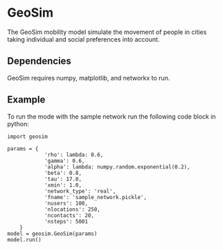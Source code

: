 # GeoSim
The GeoSim mobility model simulate the movement of people in cities taking individual and social preferences into account.

## Dependencies
GeoSim requires numpy, matplotlib, and networkx to run.

## Example
To run the mode with the sample network run the following code block in python:

```
import geosim

params = {
			'rho': lambda: 0.6,
			'gamma': 0.6,
			'alpha': lambda: numpy.random.exponential(0.2),
			'beta': 0.8,
			'tau': 17.0,
			'xmin': 1.0,
			'network_type': 'real',
			'fname': 'sample_network.pickle',
			'nusers': 100,
			'nlocations': 250,
			'ncontacts': 20,
			'nsteps': 5001
	}
model = geosim.GeoSim(params)
model.run()
```
